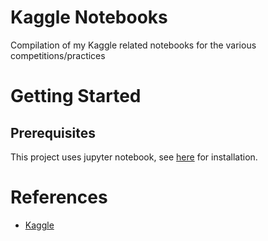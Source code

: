 # Kaggle Notebooks
Compilation of my Kaggle related notebooks for the various competitions/practices

# Getting Started
## Prerequisites
This project uses jupyter notebook, see [here](https://jupyter.readthedocs.io/en/latest/install.html) for installation.

# References
* [Kaggle](https://www.kaggle.com/)
